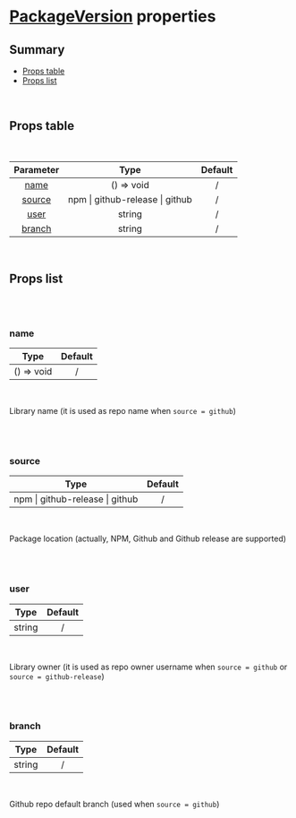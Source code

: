 # [PackageVersion](index.md) properties

## Summary

- [Props table](#props-table)
- [Props list](#props-list)

<br>

## Props table

<br>

<!-- prettier-ignore -->
| <div style='text-align:center;margin:auto;'>Parameter</div> | <div style='text-align:center;margin:auto;'>Type</div> | <div style='text-align:center;margin:auto;'>Default</div> |
| ----------------------------------------------------------- | --------------------------------------------------------- | ------------------------------------------------------------- |
| <div style='text-align:center;margin:auto;'>[name](#name)</div> | <div style='text-align:center;margin:auto;'>() => void</div> | <div style='text-align:center;margin:auto;'>/</div> |
| <div style='text-align:center;margin:auto;'>[source](#source)</div> | <div style='text-align:center;margin:auto;'>npm &#124; github-release &#124; github</div> | <div style='text-align:center;margin:auto;'>/</div> |
| <div style='text-align:center;margin:auto;'>[user](#user)</div> | <div style='text-align:center;margin:auto;'>string</div> | <div style='text-align:center;margin:auto;'>/</div> |
| <div style='text-align:center;margin:auto;'>[branch](#branch)</div> | <div style='text-align:center;margin:auto;'>string</div> | <div style='text-align:center;margin:auto;'>/</div> |

<br>

## Props list

<br>

<br>

### name

<!-- prettier-ignore -->
| <div style='text-align:center;margin:auto;'>Type</div> | <div style='text-align:center;margin:auto;'>Default</div> |
| ---------------------------------------------------------- | --------------------------------------------------------- |
| <div style='text-align:center;margin:auto;'>() => void</div> | <div style='text-align:center;margin:auto;'>/</div> |

<br>

Library name (it is used as repo name when `source = github`)

<br>

<br>

### source

<!-- prettier-ignore -->
| <div style='text-align:center;margin:auto;'>Type</div> | <div style='text-align:center;margin:auto;'>Default</div> |
| ---------------------------------------------------------- | --------------------------------------------------------- |
| <div style='text-align:center;margin:auto;'>npm &#124; github-release &#124; github</div> | <div style='text-align:center;margin:auto;'>/</div> |

<br>

Package location (actually, NPM, Github and Github release are supported)

<br>

<br>

### user

<!-- prettier-ignore -->
| <div style='text-align:center;margin:auto;'>Type</div> | <div style='text-align:center;margin:auto;'>Default</div> |
| ---------------------------------------------------------- | --------------------------------------------------------- |
| <div style='text-align:center;margin:auto;'>string</div> | <div style='text-align:center;margin:auto;'>/</div> |

<br>

Library owner (it is used as repo owner username when `source = github` or `source = github-release`)

<br>

<br>

### branch

<!-- prettier-ignore -->
| <div style='text-align:center;margin:auto;'>Type</div> | <div style='text-align:center;margin:auto;'>Default</div> |
| ---------------------------------------------------------- | --------------------------------------------------------- |
| <div style='text-align:center;margin:auto;'>string</div> | <div style='text-align:center;margin:auto;'>/</div> |

<br>

Github repo default branch (used when `source = github`)

<br>
